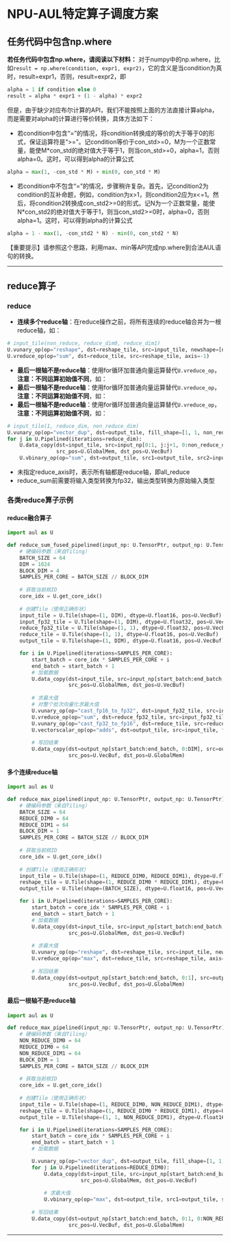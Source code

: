 # NPU-AUL特定算子调度方案

## 任务代码中包含np.where
**若任务代码中包含np.where，请阅读以下材料：**
对于numpy中的np.where，比如`result = np.where(condition, expr1, expr2)`，它的含义是当condition为真时，result=expr1，否则，result=expr2，即
```python
alpha = 1 if condition else 0
result = alpha * expr1 + (1 - alpha) * expr2
```
但是，由于缺少对应布尔计算的API，我们不能按照上面的方法直接计算alpha，而是需要对alpha的计算进行等价转换，具体方法如下：
- 若condition中包含“=”的情况，将condition转换成的等价的大于等于0的形式，保证运算符是“>=”。记condition等价于con_std>=0，M为一个正数常量，能使M*con_std的绝对值大于等于1，则当con_std>=0，alpha=1，否则alpha=0。这时，可以得到alpha的计算公式
```python
alpha = max(1, -con_std * M) + min(0, con_std * M)
```
- 若condition中不包含“=”的情况，步骤稍许复杂。首先，记condition2为condition的互补命题，例如，condition为x>1，则condition2应为x<=1。然后，将condition2转换成con_std2>=0的形式。记N为一个正数常量，能使N*con_std2的绝对值大于等于1，则当con_std2>=0时，alpha=0，否则alpha=1。这时，可以得到alpha的计算公式
```python
alpha = 1 - max(1, -con_std2 * N) - min(0, con_std2 * N)
```
【重要提示】请参照这个思路，利用max、min等API完成np.where到合法AUL语句的转换。

----------------------------------------------------------

## reduce算子

### reduce
- **连续多个reduce轴**：在reduce操作之前，将所有连续的reduce轴合并为一根reduce轴，如：
```python
# input_tile(non_reduce, reduce_dim0, reduce_dim1)
U.vunary_op(op="reshape", dst=reshape_tile, src=input_tile, newshape=[non_reduce, reduce_dim0 * reduce_dim1])
U.vreduce_op(op="sum", dst=reduce_tile, src=reshape_tile, axis=-1)
```

- **最后一根轴不是reduce轴**：使用for循环加普通向量运算替代`U.vreduce_op`，**注意：不同运算初始值不同**，如：
- **最后一根轴不是reduce轴**：使用for循环加普通向量运算替代`U.vreduce_op`，**注意：不同运算初始值不同**，如：
- **最后一根轴不是reduce轴**：使用for循环加普通向量运算替代`U.vreduce_op`，**注意：不同运算初始值不同**，如：
```python
# input_tile(1, reduce_dim, non_reduce_dim)
U.vunary_op(op="vector_dup", dst=output_tile, fill_shape=[1, 1, non_reduce_dim], fill_value=0.0)
for j in U.Pipelined(iterations=reduce_dim):
    U.data_copy(dst=input_tile, src=input_np[0:1, j:j+1, 0:non_reduce_dim], 
                src_pos=U.GlobalMem, dst_pos=U.VecBuf)
    U.vbinary_op(op="sum", dst=output_tile, src1=output_tile, src2=input_tile)
```

- 未指定reduce_axis时，表示所有轴都是reduce轴，即all_reduce
- reduce_sum前需要将输入类型转换为fp32，输出类型转换为原始输入类型


### 各类reduce算子示例

#### reduce融合算子

```python
import aul as U

def reduce_sum_fused_pipelined(input_np: U.TensorPtr, output_np: U.TensorPtr):
    # 硬编码参数（来自Tiling）
    BATCH_SIZE = 64
    DIM = 1024
    BLOCK_DIM = 4
    SAMPLES_PER_CORE = BATCH_SIZE // BLOCK_DIM
    
    # 获取当前核ID
    core_idx = U.get_core_idx()
    
    # 创建Tile（使用正确形状）
    input_tile = U.Tile(shape=(1, DIM), dtype=U.float16, pos=U.VecBuf)
    input_fp32_tile = U.Tile(shape=(1, DIM), dtype=U.float32, pos=U.VecBuf)
    reduce_fp32_tile = U.Tile(shape=(1, 1), dtype=U.float32, pos=U.VecBuf)
    reduce_tile = U.Tile(shape=(1, 1), dtype=U.float16, pos=U.VecBuf)
    output_tile = U.Tile(shape=(1, DIM), dtype=U.float16, pos=U.VecBuf)

    for i in U.Pipelined(iterations=SAMPLES_PER_CORE):
        start_batch = core_idx * SAMPLES_PER_CORE + i
        end_batch = start_batch + 1
        # 加载数据
        U.data_copy(dst=input_tile, src=input_np[start_batch:end_batch, 0:DIM], 
                    src_pos=U.GlobalMem, dst_pos=U.VecBuf)
        
        # 求最大值
        # 对整个批次向量化求最大值
        U.vunary_op(op="cast_fp16_to_fp32", dst=input_fp32_tile, src=input_tile) 
        U.vreduce_op(op="sum", dst=reduce_fp32_tile, src=input_fp32_tile, axis=1)
        U.vunary_op(op="cast_fp32_to_fp16", dst=reduce_tile, src=reduce_fp32_tile) 
        U.vectorscalar_op(op="adds", dst=output_tile, src=input_tile, factor=reduce_tile)
        
        # 写回结果
        U.data_copy(dst=output_np[start_batch:end_batch, 0:DIM], src=output_tile,
                    src_pos=U.VecBuf, dst_pos=U.GlobalMem)
```

#### 多个连续reduce轴

```python
import aul as U

def reduce_max_pipelined(input_np: U.TensorPtr, output_np: U.TensorPtr):
    # 硬编码参数（来自Tiling）
    BATCH_SIZE = 64
    REDUCE_DIM0 = 64
    REDUCE_DIM1 = 64
    BLOCK_DIM = 1
    SAMPLES_PER_CORE = BATCH_SIZE // BLOCK_DIM
    
    # 获取当前核ID
    core_idx = U.get_core_idx()
    
    # 创建Tile（使用正确形状）
    input_tile = U.Tile(shape=(1, REDUCE_DIM0, REDUCE_DIM1), dtype=U.float16, pos=U.VecBuf)
    reshape_tile = U.Tile(shape=(1, REDUCE_DIM0 * REDUCE_DIM1), dtype=U.float16, pos=U.VecBuf)
    output_tile = U.Tile(shape=(BATCH_SIZE), dtype=U.float16, pos=U.VecBuf)

    for i in U.Pipelined(iterations=SAMPLES_PER_CORE):
        start_batch = core_idx * SAMPLES_PER_CORE + i
        end_batch = start_batch + 1
        # 加载数据
        U.data_copy(dst=input_tile, src=input_np[start_batch:end_batch, 0:REDUCE_DIM0, 0:REDUCE_DIM1], 
                    src_pos=U.GlobalMem, dst_pos=U.VecBuf)
        
        # 求最大值
        U.vunary_op(op="reshape", dst=reshape_tile, src=input_tile, new_shape=[1, REDUCE_DIM0 * REDUCE_DIM1])
        U.vreduce_op(op="max", dst=reduce_tile, src=reshape_tile, axis=-1)
        
        # 写回结果
        U.data_copy(dst=output_np[start_batch:end_batch, 0:1], src=output_tile,
                    src_pos=U.VecBuf, dst_pos=U.GlobalMem)
```

#### 最后一根轴不是reduce轴

```python
import aul as U

def reduce_max_pipelined(input_np: U.TensorPtr, output_np: U.TensorPtr):
    # 硬编码参数（来自Tiling）
    NON_REDUCE_DIM0 = 64
    REDUCE_DIM0 = 64
    NON_REDUCE_DIM1 = 64
    BLOCK_DIM = 1
    SAMPLES_PER_CORE = BATCH_SIZE // BLOCK_DIM
    
    # 获取当前核ID
    core_idx = U.get_core_idx()
    
    # 创建Tile（使用正确形状）
    input_tile = U.Tile(shape=(1, REDUCE_DIM0, NON_REDUCE_DIM1), dtype=U.float16, pos=U.VecBuf)
    reshape_tile = U.Tile(shape=(1, REDUCE_DIM0 * REDUCE_DIM1), dtype=U.float16, pos=U.VecBuf)
    output_tile = U.Tile(shape=(1, 1, NON_REDUCE_DIM1), dtype=U.float16, pos=U.VecBuf)

    for i in U.Pipelined(iterations=SAMPLES_PER_CORE):
        start_batch = core_idx * SAMPLES_PER_CORE + i
        end_batch = start_batch + 1
        # 加载数据

        U.vunary_op(op="vector_dup", dst=output_tile, fill_shape=[1, 1, NON_REDUCE_DIM1], fill_value=-65504.0)
        for j in U.Pipelined(iterations=REDUCE_DIM0):
            U.data_copy(dst=input_tile, src=input_np[start_batch:end_batch, j:j+1, 0:NON_REDUCE_DIM1], 
                        src_pos=U.GlobalMem, dst_pos=U.VecBuf)
            
            # 求最大值
            U.vbinary_op(op="max", dst=output_tile, src1=output_tile, src2=input_tile)
            
        # 写回结果
        U.data_copy(dst=output_np[start_batch:end_batch, 0:1, 0:NON_REDUCE_DIM1], src=output_tile,
                    src_pos=U.VecBuf, dst_pos=U.GlobalMem)
```

----------------------------------------------------------
